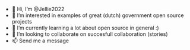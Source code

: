 - 👋 Hi, I’m @Jellie2022
- 👀 I’m interested in examples of great (dutch) government open source projects
- 🌱 I’m currently learning a lot about open source in general :)
- 💞️ I’m looking to collaborate on succesfull collaboration (stories)
- 📫 Send me a message

<!---
Jellie2022/Jellie2022 is a ✨ special ✨ repository because its `README.md` (this file) appears on your GitHub profile.
You can click the Preview link to take a look at your changes.
--->
